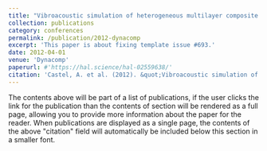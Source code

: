 ```yaml
---
title: "Vibroacoustic simulation of heterogeneous multilayer composite plates involving low Young's modulus viscoelastic materials"
collection: publications
category: conferences
permalink: /publication/2012-dynacomp
excerpt: 'This paper is about fixing template issue #693.'
date: 2012-04-01
venue: 'Dynacomp'
paperurl: #'https://hal.science/hal-02559638/'
citation: 'Castel, A. et al. (2012). &quot;Vibroacoustic simulation of heterogeneous multilayer composite plates involving low Young's modulus viscoelastic materials.&quot; <i>Dynacomp</i>.'
---
```


The contents above will be part of a list of publications, if the user clicks the link for the publication than the contents of section will be rendered as a full page, allowing you to provide more information about the paper for the reader. When publications are displayed as a single page, the contents of the above "citation" field will automatically be included below this section in a smaller font.

